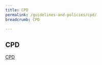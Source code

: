 ```yaml
---
title: CPD
permalink: /guidelines-and-policies/cpd/
breadcrumb: CPD

---
```



## CPD

[CPD](/files/CPDActivityCode.pdf)
